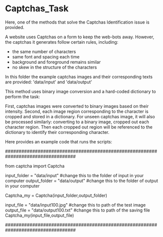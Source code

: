 # Captchas_Task

Here, one of the methods that solve the Captchas Identification issue is provided.

A website uses Captchas on a form to keep the web-bots away. However, the captchas it generates follow certain rules, including:

- the same number of characters
- same font and spacing each time
- background and foreground remains similar
- no skew in the structure of the characters 

In this folder the example captchas images and their corresponding texts are provided: 'data/input' and 'data/output'

This method uses binary image conversion and a hard-coded dictionary to perform the task:

First, captchas images were converted to binary images based on their intensity. Second, each image region corresponding to the character is cropped and stored in a dictionary. For unseen captchas image, it will also be processed similarly: converting to a binary image, cropped out each character region. Then each cropped out region will be referenced to the dictionary to identify their corresponding character. 

Here provides an example code that runs the scripts:

##################################################################################

from captcha import Captcha

input_folder = "data/input" #change this to the folder of input in your computer
output_folder = "data/output" #change this to the folder of output in your computer

Captcha_my = Captcha(input_folder,output_folder)

input_file = "data/input100.jpg" #change this to path of the test image
output_file = "data/output100.txt"  #change this to path of the saving file
Captcha_my(input_file,output_file)

##################################################################################
